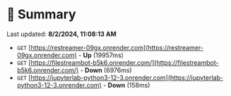 # 📖 Summary
Last updated: **8/2/2024, 11:08:13 AM**

- `GET` [https://restreamer-09gx.onrender.com](https://restreamer-09gx.onrender.com) - **Up** (19957ms)
- `GET` [https://filestreambot-b5k6.onrender.com/](https://filestreambot-b5k6.onrender.com/) - **Down** (6976ms)
- `GET` [https://jupyterlab-python3-12-3.onrender.com](https://jupyterlab-python3-12-3.onrender.com) - **Down** (158ms)
